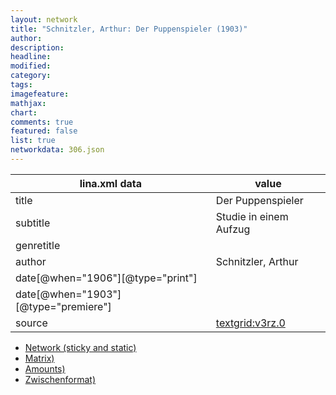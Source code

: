 ```yaml
---
layout: network
title: "Schnitzler, Arthur: Der Puppenspieler (1903)"
author:
description:
headline:
modified:
category:
tags:
imagefeature: 
mathjax: 
chart: 
comments: true
featured: false
list: true
networkdata: 306.json
---
```

lina.xml data  | value
------------- | -------------
title|Der Puppenspieler
subtitle|Studie in einem Aufzug
genretitle|
author|Schnitzler, Arthur
date[@when="1906"][@type="print"]|
date[@when="1903"][@type="premiere"]|
source|[textgrid:v3rz.0](https://textgridlab.org/1.0/tgcrud-public/rest/textgrid:v3rz.0/data)



* [Network (sticky and static)](/linas/network306)
* [Matrix)](/linas/matrix306)
* [Amounts)](/linas/amount306)
* [Zwischenformat)](/linas/lina306 )

